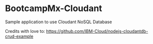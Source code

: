 # BootcampMx-Cloudant
Sample application to use Cloudant NoSQL Database



Credits with love to: https://github.com/IBM-Cloud/nodejs-cloudantdb-crud-example
